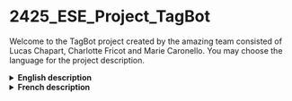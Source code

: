 # 2425_ESE_Project_TagBot
Welcome to the TagBot project created by the amazing team consisted of Lucas Chapart, Charlotte Fricot and Marie Caronello.
You may choose the language for the project description.

<details>
  <summary><strong>English description</strong></summary>  

  ## Introduction
  
  You are currently in the TagBot project (or cat robot), which is part of a class project where each team must design a robot. These robots must be able to play tag together, with a cat and mice, on a table with no edges.
  
  This project involves designing a cat robot which must:
  - Move on a table without edges (without falling off)
  - Be able to change state (cat or mouse)
    - If the robot is a cat, it must be able to catch the mouse
    - If the robot is a mouse, it must be able to escape from the cat
  
  We have several levels of objectives to achieve:
  Level 0: Robot moves + does not fall off the table
  Level 1: Detects another robot and approaches it (cat) or moves away (mouse)
  Level 2: Changes behavior after contact + operates with multiple robots
  Level 3: Capable of self-localization + not affected by obstacles outside the table
  
  ## Microprocessor System
  
  The first 10 sessions are dedicated to creating the PCB, which must be ordered before the All Saints' Day holidays.
  
  Session 1 -> Architectural Diagram / BOM
  Session 2 and 3 -> Annotated Electronic Diagram
  Session 4 -> Corrections to Diagram / Final BOM
  Session 5 -> Placement
  Session 6 -> Corrected Placement
  Session 7 and 8 -> Routing
  Session 9 and 10 -> Routing Corrections, Export
  
  # Code Documentation

[View the documentation](./Documents/Doxygen_Documentation/html/index.html)

  # Lidar X4 Driver
  
  The file `X4_driver.c` provides an implementation to interface with the X4 device via UART communication. This driver supports various functionalities, including starting and stopping scans, retrieving device information and status, and processing scan data. The driver uses a protocol defined in the header file `X4_driver.h` and handles responses from the X4 device.
  
  - **STM32 HAL Library** for UART communication.
  - **Standard C Libraries** (string.h, math.h, stdlib.h, stdbool.h).
  
  <details>
    <summary><strong>Header File X4_driver.h</strong></summary>
  
    ## Header File: `X4_driver.h`
  
    ### Macros
  
    - **Command Bytes:**
      - `X4_CMD_START` - Start of a command sequence.
      - `X4_CMD_START_SCAN` - Command to start a scan.
      - `X4_CMD_STOP_SCAN` - Command to stop a scan.
      - `X4_CMD_GET_INFO` - Command to get device information.
      - `X4_CMD_GET_HEALTH` - Command to get device status.
      - `X4_CMD_SOFT_RESTART` - Command for a soft restart.
  
    - **Response Protocol:**
      - `X4_RESPONSE_START_SIGN` - Expected start signature of a response.
      - `X4_RESPONSE_SINGLE_MODE` - Single response mode.
      - `X4_RESPONSE_CONTINUOUS_MODE` - Continuous response mode.
  
    - **Response Sizes:**
      - `X4_RESPONSE_HEADER_SIZE` - Size of the response header.
      - `X4_MAX_RESPONSE_SIZE` - Maximum size of the response content.
      - `X4_SERIAL_NUMBER_SIZE` - Size of the serial number.
      - `X4_SERIAL_FIRMWARE_SIZE` - Size of the firmware version.
  
    ### Structures
  
    - **`X4_ResponseMessage`**
      - Contains fields for parsing the response message, including start signature, response length, mode, type code, and content.
  
    - **`X4_DeviceInfo`**
      - Contains fields for device model, firmware version, hardware version, and serial number.
  
    - **`X4_ScanData`**
      - Contains fields for packet header, packet type, sample count, angles, checksum, and dynamically allocated sample data, distances, and angles.
  
    ### Function Prototypes
  
    - **`void X4_StartScan(void);`**
      - Starts a scan on the X4 device.
  
    - **`void X4_StopScan(void);`**
      - Stops the ongoing scan.
  
    - **`void X4_GetDeviceInfo(void);`**
      - Retrieves information about the device.
  
    - **`void X4_GetHealthStatus(void);`**
      - Retrieves the device's status.
  
    - **`void X4_SoftRestart(void);`**
      - Performs a soft restart of the device.
  
    - **`void X4_HandleResponse(void);`**
      - Handles the response received from the X4 device.
  
    - **`void X4_ParseMessage(const uint8_t *raw_data, X4_ResponseMessage *response);`**
      - Parses a raw message into a structured response.
  
    - **`uint16_t convertBytesToUint16(const uint8_t* byte_array);`**
      - Converts a 2-byte array into a 16-bit unsigned integer.
  
  </details>
  
  <details>
    <summary><strong>Source File: X4_driver.c</strong></summary>
  
    ## Key Functions
  
    - **`static void X4_SendCommand(uint8_t command)`**
      - Sends a command to the X4 device via UART.
  
    - **`void X4_StartScan(void)`**
      - Sends the start scan command and handles the response.
  
    - **`void X4_StopScan(void)`**
      - Sends the stop scan command.
  
    - **`void X4_SoftRestart(void)`**
      - Sends the soft restart command.
  
    - **`void X4_GetDeviceInfo(void)`**
      - Sends the command to get device information and processes the response.
  
    - **`void X4_GetDeviceHealth(void)`**
      - Sends the command to get device status and processes the response.
  
    - **`void X4_HandleDeviceInfoResponse(const X4_ResponseMessage* response)`**
      - Handles and parses the device information response.
  
    - **`void X4_HandleDeviceHealthResponse(const X4_ResponseMessage* response)`**
      - Handles and parses the device status response.
  
    - **`void X4_HandleScanResponse(const X4_ResponseMessage* response)`**
      - Handles and parses the scan data response.
  
    - **`void X4_HandleResponse(void)`**
      - Receives and processes UART data, sending it to the appropriate handler.
  
    - **`void X4_ParseMessage(const uint8_t *raw_data, X4_ResponseMessage *response)`**
      - Parses a raw message into a structured response.
  
    - **`void X4_HandleScanDataDistances(X4_ScanData *scan_data)`**
      - Processes and calculates distances from scan data.
  
    - **`void X4_HandleScanDataAngles(X4_ScanData *scan_data)`**
      - Processes and calculates angles from scan data.
  
    - **`uint16_t calculateXOR(const X4_ScanData *scan_data, size_t packet_length)`**
      - Calculates the XOR of all bytes in the packet, excluding the checksum.
  
    - **`bool verifyCheckCode(const X4_ScanData *scan_data, size_t packet_length)`**
      - Verifies the integrity of the scan data using the checksum.
  
    - **`uint16_t convertBytesToUint16(const uint8_t* byte_array)`**
      - Converts a 2-byte array into a 16-bit unsigned integer.
  </details>
  
  <details>
    <summary><strong>Usage</strong></summary>
    
    1. **Initialization:**
       - Ensure UART is properly initialized and configured in your main application.
  
    2. **Sending Commands:**
       - Use functions like `X4_StartScan()`, `X4_StopScan()`, and `X4_GetDeviceInfo()` to interact with the X4 device.
  
    3. **Handling Responses:**
       - Call `X4_HandleResponse()` to receive and process responses. Implement appropriate handlers for device information, device status, and scan data.
  
    4. **Processing Scan Data:**
       - Use `X4_HandleScanDataDistances()` and `X4_HandleScanDataAngles()` to process scan data and calculate distances and angles.
  </details>
  
  <details>
    <summary><strong>Notes</strong></summary>
    ## Notes
  
    - Ensure that the `HAL_UART_Receive` function is configured with an appropriate timeout and error handling as required by your application.
    - Adjust `X4_MAX_RESPONSE_SIZE` in the header file if necessary based on the expected response size from the device.
  </details>
  
  ## Hardware
  
  Most of the hardware has been specified for us, but we need to find our own method to detect the edges to avoid falling off the table. We would like to use IR sensors for this purpose. The sensor will be placed under the robot and will detect the voltage which determines its distance from the ground. When this signal decreases significantly (i.e., the distance increases), it indicates that we are near an edge. Since it will be placed under the robot, we need a sensor capable of detecting small distances, such as the Sharp GP2Y0A21SK0F sensor.
  
  We also want to add a visible LED to indicate the state of our cat robot.
</details>

<details>
  <summary><strong>French description</strong></summary>

  # Sommaire
  
1. [Introduction](#introduction)
2. [PCB](#pcb)
3. [Code](#code)

  
  # Introduction
  
  Vous vous trouvez actuellement dans le projet TagBot (ou chat robot), il s'intègre à un projet de classe ou chaque équipe doit concevoir un robot, ces robots doivent pouvoir jouer au chat ensemble, avec un chat et des souris, sur une table sans bords. 
  
  Ce projet est la conception d'un chat robot il doit:
  - se déplacer sur une table sans bord (sans tomber)
  - pouvoir changer d'état (chat ou souris)
    - si le robot est chat il doit pouvoir attraper la souris
    - si le robot est souris il doit pouvoir échaper au chat
  
  Nous avons plusieurs niveaux d'objectifs à atteindre: 
  Niveau 0 : robot se déplace + ne tombe pas de la table
  Niveau 1 : détecte un robot et s'en rapproche (chat) ou s'en éloigne (souris)
  Niveau 2 : change de comportement après un contact + fonctionne avec plusieurs robots
  Niveau 3 : capable de se localiser + n'est pas affecté par les obstacles hors de la table
  
  ## Systeme à microprocessuers
  
  Les 10 premières séances sont consacrées à la création du PCB que l'on doit commander avant les vacances de Toussaint. 
  
  Séance 1 -> Schéma architectural / BOM
  Séance 2 et 3 -> Schéma électronique annoté
  Séance 4 -> Corrections Schéma / BOM Finale
  Séance 5 -> Placement
  Séance 6 -> Placement corrigé
  Séance 7 et 8 -> Routage
  Séance 9 et 10 -> Corrections Routage, export
  
    
  ## Documentation Code

[voir la documentation](./Documents/Doxygen_Documentation/html/index.html)


  ## Le materiel
  
  L'essentiel du materiel nous a été imposé, mais nous devons trouver par nous même le moyen par lequel nous voulons détetecter les bords pour ne pas tomber de la table. 
  Pour cela on aimerait utiliser les capteurs IR ce capteur sera placer sous le robot et recevra donc une tension qui déterminera sa distance par rapport au sol, quand ce signal diminue fortement (donc la distance augmente) cela signifie qu'on est sur un bord. Comme il sera sous le robot il nous faut un capteur qui est capable de detecté des petites distances comme le capteur sharp GP2Y0A21SK0F. 
  
  On aimerai aussi ajouter une led visible qui nous permettrait de savoir quel est l'état de notre robot chat.

  # PCB
  La première étape de la conception de notre PCB a été de réaliser le schéma électronique de notre carte. Voici une liste des composants utilisés :

- **Microprocesseur** : STM32G431CBU6
- **Régulateurs de tension** : 5V et 3.3V
- **Drivers de moteurs** : ZXBM5210-SP-13
- **Système de batterie** : Batterie NIMH 7.2V 1.3Ah 
- **ST Link** : Interface de programmation et débogage
- **Oscillateur Quartz** : 16MHz
- **Connecteurs** : Divers connecteurs pour l'alimentation et les signaux
- **Accéléromètre** : ADXL343

## Détail des Composants et Branchements

### 1. Microprocesseur : STM32G431CBU6

Le microprocesseur STM32G431x6 est au cœur du robot. Il gère la logique du jeu et communique avec les autres composants. Le schéma de branchement du microprocesseur est disponible [ici](./Documents/datasheets/stm32g431cb.pdf).

<div align="center">
<img src="./Images/Kicad_microprocesseur.png" width="400">
</div>

Les principaux branchements incluent :

- **VDDA** : Connecté à un filtrage LC pour lisser l'alimentation analogique.
- **VSS / VDD** : Alimentations principales.
- **GPIOs** : Utilisés pour le contrôle des LED de débogage et la communication avec les drivers de moteur.

Pour configurer les broches du microcontrôleur, nous utilisons le logiciel CubeIDE. Une fois la configuration effectuée, nous générons le fichier `.ioc` qui documente l'ensemble des options choisies pour chaque pin. Le fait d'utiliser l'ioc du microprocesseur nous permet de choisir au mieux chaque pin pour les entrée/sortie du microprocesseur.

### 2. LED de Debug

Le robot comporte 4 LED : deux vertes, une rouge et une bleue, connectées à des résistances de limitation de courant. Elles indiquent l'état du robot :

- **Rouge** : Indique un état d'erreur.
- **Bleue** : Indique un état de débogage.
- **Vertes** : Indiquent les états de fonctionnement normal.

<div align="center">
<img src="./Images/Kicad_microprocesseur_led.png" width="400">
</div>

### 3. Boutons

Le robot dispose de deux boutons :

- **NRST** : Bouton de réinitialisation.
- **Mode** : Permet de changer l'état du robot entre "chat" et "souris".

<div align="center">
<img src="./Images/Kicad_microprocesseur_boutons.png" width="400">
</div>

### 4. Drivers de Moteurs : ZXBM5210-SP-13

Les drivers de moteurs permettent de contrôler les moteurs à courant continu utilisés pour déplacer le robot. Nous utilisons le driver ZXBM5210, connecté selon le schéma de la [documentation](./Documents/datasheets/driver_ZXBM5210.pdf).

<div align="center">
<img src="./Images/Kicad_drivers.png" width="400">
</div>

Le branchement des drivers inclut :

- **Vref** : Tension de référence pour le contrôle de vitesse.
- **VDD** : Alimentation des moteurs.
- **Entrées de contrôle** : Connectées aux GPIOs du microprocesseur.

<div align="center">
<img src="./Images/Kicad_driver.png" width="400">
</div>

### 5. Régulateurs de Tension

Nous utilisons deux régulateurs de tension pour convertir l'alimentation de la batterie :

<div align="center">
<img src="./Images/Kicad_regulateurs.png" width="400">
</div>

1. **Régulateur 7.2V → 5V : MP1475S**
   - Construit selon la [documentation](./Documents/datasheets/regulateur_MP1475S.pdf).
   - Assure une tension de 5V en sortie pour l'alimentation du LIDAR et des capteurs de bords.
   - On prend donc la résistance R = 7.68k cette valeur est disponible donc nous pouvons garder la valeur. Si ca n’avait pas été le cas on aurait du réaliser un diviseur de tension pour retrouver les valeurs des résistances pour qu en sortie on est du 5V et 3A.

<div align="center">
<img src="./Images/Kicad_regulateur_MP1475S.png" width="400">
</div>

2. **Régulateur 5V → 3.3V : BU33SD5WG-TR**
   - Construit selon la [documentation](./Documents/datasheets/regulateur_buxxsd5wg-e.pdf).
   - Alimente le microprocesseur et l'écran en 3.3V.

<div align="center">
<img src="./Images/Kicad_regulateur_BU33SD5WG.png" width="400">
</div>

### 6. Oscillateur Quartz 16MHz

L'oscillateur quartz est utilisé pour fournir une horloge stable au microprocesseur. Il est connecté selon le schéma standard, avec des condensateurs de découplage.

<div align="center">
<img src="./Images/Kicad_quartz.png" width="400">
</div>

### 7. ST Link

La ST Link est utilisée pour la programmation et le débogage du microprocesseur STM32. Elle permet de flasher le code sur le microprocesseur et d'assurer une communication série pour le débogage.

- **VCC** : Alimentation de la ST Link (3.3V).
- **SWDIO / SWCLK** : Broches de communication pour le débogage.
- **NRST** : Connecté au bouton de réinitialisation pour permettre un reset matériel lors de la programmation.

<div align="center">
<img src="./Images/Kicad_STlink.png" width="400">
</div>

### 8. Accéléromètre : ADXL343

L'accéléromètre ADXL343 permet de mesurer les mouvements du robot. Il est connecté au microprocesseur via une communication **SPI**. La configuration SPI a été choisie car elle offre une communication plus rapide et fiable dans notre application. Le schéma de branchement est basé sur la [documentation](./Documents/datasheets/accelerometre_adxl343.pdf).

<div align="center">
<img src="./Images/Kicad_accelerometre.png" width="400">
</div>

### 9. Connecteurs

Le robot dispose de plusieurs connecteurs pour interfacer différents périphériques :

<div align="center">
<img src="./Images/Kicad_connecteurs.png" width="400">
</div>

1. **Connecteur Moteurs**

- Les connecteurs moteurs permettent de relier le PCB aux moteurs DC utilisés pour déplacer le robot.
- Chaque connecteur est relié à un driver de moteur ZXBM5210 pour gérer la vitesse et la direction.

<div align="center">
<img src="./Images/Kicad_connecteur_moteur.png" width="400">
</div>


2. **Connecteur LIDAR**

- Le connecteur Lidar est utilisé pour interfacer un capteur Lidar au robot, permettant la détection de la distance et des obstacles.
- Il est connecté à l'un des ports de communication du microprocesseur (SPI ou UART).

<div align="center">
<img src="./Images/Kicad_connecteur_lidar.png" width="400">
</div>

3. **Connecteur Écran**

- Le connecteur écran permet d'ajouter un petit écrat pour afficher l'état du robot (chat ou souris).
- Ce connecteur est relié à l'interface I2C du microprocesseur.

<div align="center">
<img src="./Images/Kicad_connecteur_ecran.png" width="400">
</div>

4. **Connecteur Capteur Bords**

- Le capteur bords est utilisé pour détecter les bords de la table et éviter que le robot ne tombe.
- Le capteur est reié intrinséquement à un DAC

<div align="center">
<img src="./Images/Kicad_connecteur_capteurbords.png" width="400">
</div>


### 10. Batterie

Le robot est alimenté par une batterie LiPo de 7.4V, qui fournit de l'énergie aux régulateurs de tension pour les différents composants du circuit, la documentation utilisé est [ici](./Documents/datasheets/batterie_0900766b81582941.pdf).

<div align="center">
<img src="./Images/Kicad_batterie.png" width="400">
</div>

  
# Code
  
  ## Pilote Lidar X4
  
  Le fichier `X4_driver.c` fournit une implémentation pour interfacer avec le périphérique X4 via la communication UART. Ce pilote prend en charge diverses fonctionnalités, y compris le démarrage et l'arrêt des analyses, la récupération des informations et de l'état de l'appareil, et le traitement des données d'analyse. Le pilote utilise un protocole défini dans le fichier d'en-tête `X4_driver.h` et gère les réponses du périphérique X4.
  
  - **Bibliothèque STM32 HAL** pour la communication UART.
  - **Bibliothèques C standard** (string.h, math.h, stdlib.h, stdbool.h).
  
  <details>
    <summary><strong>Fichier header X4_driver.h</strong></summary>
  
  ### Fichier d'en-tête : `X4_driver.h`
  
  #### Macros
  
    - **Octets de Commande :**
      - `X4_CMD_START` - Début d'une séquence de commande.
      - `X4_CMD_START_SCAN` - Commande pour démarrer une analyse.
      - `X4_CMD_STOP_SCAN` - Commande pour arrêter une analyse.
      - `X4_CMD_GET_INFO` - Commande pour obtenir des informations sur l'appareil.
      - `X4_CMD_GET_HEALTH` - Commande pour obtenir l'état de l'appareil.
      - `X4_CMD_SOFT_RESTART` - Commande pour effectuer un redémarrage à chaud.
  
    - **Protocole de Réponse :**
      - `X4_RESPONSE_START_SIGN` - Signature de début attendue d'une réponse.
      - `X4_RESPONSE_SINGLE_MODE` - Mode de réponse unique.
      - `X4_RESPONSE_CONTINUOUS_MODE` - Mode de réponse continue.
  
    - **Tailles des Réponses :**
      - `X4_RESPONSE_HEADER_SIZE` - Taille de l'en-tête de réponse.
      - `X4_MAX_RESPONSE_SIZE` - Taille maximale du contenu de la réponse.
      - `X4_SERIAL_NUMBER_SIZE` - Taille du numéro de série.
      - `X4_SERIAL_FIRMWARE_SIZE` - Taille de la version du firmware.
  
  #### Structures
  
    - **`X4_ResponseMessage`**
      - Contient des champs pour l'analyse du message de réponse, y compris la signature de début, la longueur de la réponse, le mode, le code de type et le contenu.
  
    - **`X4_DeviceInfo`**
      - Contient des champs pour le modèle de l'appareil, la version du firmware, la version matérielle et le numéro de série.
  
    - **`X4_ScanData`**
      - Contient des champs pour l'en-tête du paquet, le type de paquet, la quantité d'échantillons, les angles, le code de vérification, et des données échantillons, distances et angles allouées dynamiquement.
  
  #### Prototypes de Fonction
  
    - **`void X4_StartScan(void);`**
      - Démarre une analyse sur le périphérique X4.
  
    - **`void X4_StopScan(void);`**
      - Arrête l'analyse en cours.
  
    - **`void X4_GetDeviceInfo(void);`**
      - Récupère les informations sur l'appareil.
  
    - **`void X4_GetHealthStatus(void);`**
      - Récupère l'état de l'appareil.
  
    - **`void X4_SoftRestart(void);`**
      - Effectue un redémarrage à chaud de l'appareil.
  
    - **`void X4_HandleResponse(void);`**
      - Gère la réponse reçue du périphérique X4.
  
    - **`void X4_ParseMessage(const uint8_t *raw_data, X4_ResponseMessage *response);`**
      - Analyse un message brut en une réponse structurée.
  
    - **`uint16_t convertBytesToUint16(const uint8_t* byte_array);`**
      - Convertit un tableau de 2 octets en un entier non signé de 16 bits.
    
  </details>
  
  <details>
    <summary><strong>Fichier Source : X4_driver.c</strong></summary>
  
  ### Fonctions Clés
  
    - **`static void X4_SendCommand(uint8_t command)`**
      - Envoie une commande au périphérique X4 via UART.
  
    - **`void X4_StartScan(void)`**
      - Envoie la commande de démarrage de l'analyse et gère la réponse.
  
    - **`void X4_StopScan(void)`**
      - Envoie la commande d'arrêt de l'analyse.
  
    - **`void X4_SoftRestart(void)`**
      - Envoie la commande de redémarrage à chaud.
  
    - **`void X4_GetDeviceInfo(void)`**
      - Envoie la commande pour obtenir des informations sur l'appareil et traite la réponse.
  
    - **`void X4_GetDeviceHealth(void)`**
      - Envoie la commande pour obtenir l'état de l'appareil et traite la réponse.
  
    - **`void X4_HandleDeviceInfoResponse(const X4_ResponseMessage* response)`**
      - Gère et analyse la réponse d'information sur l'appareil.
  
    - **`void X4_HandleDeviceHealthResponse(const X4_ResponseMessage* response)`**
      - Gère et analyse la réponse de l'état de l'appareil.
  
    - **`void X4_HandleScanResponse(const X4_ResponseMessage* response)`**
      - Gère et analyse la réponse des données d'analyse.
  
    - **`void X4_HandleResponse(void)`**
      - Reçoit et traite les données UART, les envoie au gestionnaire approprié.
  
    - **`void X4_ParseMessage(const uint8_t *raw_data, X4_ResponseMessage *response)`**
      - Analyse un message brut en une réponse structurée.
  
    - **`void X4_HandleScanDataDistances(X4_ScanData *scan_data)`**
      - Traite et calcule les distances à partir des données d'analyse.
  
    - **`void X4_HandleScanDataAngles(X4_ScanData *scan_data)`**
      - Traite et calcule les angles à partir des données d'analyse.
  
    - **`uint16_t calculateXOR(const X4_ScanData *scan_data, size_t packet_length)`**
      - Calcule le XOR de tous les octets dans le paquet, à l'exception du code de vérification.
  
    - **`bool verifyCheckCode(const X4_ScanData *scan_data, size_t packet_length)`**
      - Vérifie l'intégrité des données d'analyse en utilisant le code de vérification.
  
    - **`uint16_t convertBytesToUint16(const uint8_t* byte_array)`**
      - Convertit un tableau de 2 octets en un entier non signé de 16 bits.
  </details>
  
  <details>
    <summary><strong>Utilisation </strong></summary>
    
    1. **Initialisation :**
       - Assurez-vous que UART est correctement initialisé et configuré dans votre application principale.
  
    2. **Envoi de Commandes :**
       - Utilisez des fonctions telles que `X4_StartScan()`, `X4_StopScan()` et `X4_GetDeviceInfo()` pour interagir avec le périphérique X4.
  
    3. **Gestion des Réponses :**
       - Appelez `X4_HandleResponse()` pour recevoir et traiter les réponses. Implémentez des gestionnaires appropriés pour les informations sur l'appareil, l'état de l'appareil et les données d'analyse.
  
    4. **Traitement des Données d'Analyse :**
       - Utilisez `X4_HandleScanDataDistances()` et `X4_HandleScanDataAngles()` pour traiter les données d'analyse et calculer les distances et les angles.
  </details>
  
  <details>
    <summary><strong>Remarques </strong></summary>
    
  ### Remarques
  
    - Assurez-vous que la fonction `HAL_UART_Receive` est configurée avec un délai d'attente approprié et une gestion des erreurs selon les besoins de votre application.
    - Ajustez `X4_MAX_RESPONSE_SIZE` dans le fichier d'en-tête si nécessaire en fonction de la taille de réponse attendue du périphérique.
  </details>

## 
</details>
